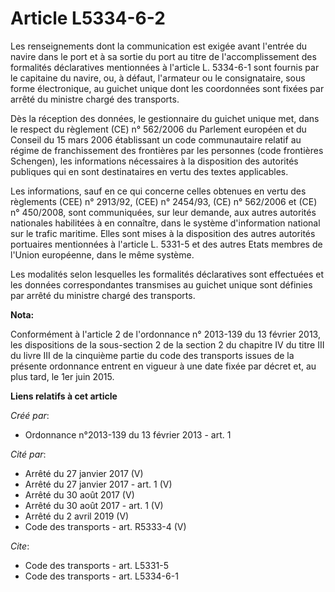 # Article L5334-6-2

Les renseignements dont la communication est exigée avant l'entrée du navire dans le port et à sa sortie du port au titre de
l'accomplissement des formalités déclaratives mentionnées à l'article L. 5334-6-1 sont fournis par le capitaine du navire,
ou, à défaut, l'armateur ou le consignataire, sous forme électronique, au guichet unique dont les coordonnées sont fixées par
arrêté du ministre chargé des transports. 

Dès la réception des données, le gestionnaire du guichet unique met, dans le respect du règlement (CE) n° 562/2006 du
Parlement européen et du Conseil du 15 mars 2006 établissant un code communautaire relatif au régime de franchissement des
frontières par les personnes (code frontières Schengen), les informations nécessaires à la disposition des autorités
publiques qui en sont destinataires en vertu des textes applicables. 

Les informations, sauf en ce qui concerne celles obtenues en vertu des règlements (CEE) n° 2913/92, (CEE) n° 2454/93, (CE) n°
562/2006 et (CE) n° 450/2008, sont communiquées, sur leur demande, aux autres autorités nationales habilitées à en connaître,
dans le système d'information national sur le trafic maritime. Elles sont mises à la disposition des autres autorités
portuaires mentionnées à l'article L. 5331-5 et des autres Etats membres de l'Union européenne, dans le même système. 

Les modalités selon lesquelles les formalités déclaratives sont effectuées et les données correspondantes transmises au
guichet unique sont définies par arrêté du ministre chargé des transports.

**Nota:**

Conformément à l'article 2 de l'ordonnance n° 2013-139 du 13 février 2013, les dispositions de la sous-section 2 de la
section 2 du chapitre IV du titre III du livre III de la cinquième partie du code des transports issues de la présente
ordonnance entrent en vigueur à une date fixée par décret et, au plus tard, le 1er juin 2015.

**Liens relatifs à cet article**

_Créé par_:

  - Ordonnance n°2013-139 du 13 février 2013 - art. 1

_Cité par_:

  - Arrêté du 27 janvier 2017 (V)
  - Arrêté du 27 janvier 2017 - art. 1 (V)
  - Arrêté du 30 août 2017 (V)
  - Arrêté du 30 août 2017 - art. 1 (V)
  - Arrêté du 2 avril 2019 (V)
  - Code des transports - art. R5333-4 (V)

_Cite_:

  - Code des transports - art. L5331-5
  - Code des transports - art. L5334-6-1
